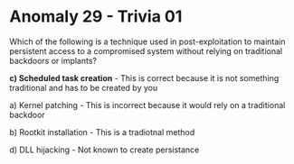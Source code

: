 # Anomaly 29 - Trivia 01

Which of the following is a technique used in post-exploitation to maintain persistent
access to a compromised system without relying on traditional backdoors or implants?

**c) Scheduled task creation** - This is correct because it is not something traditional and has to be created by you

a) Kernel patching - This is incorrect because it would rely on a traditional backdoor

b) Rootkit installation - This is a tradiotnal method

d) DLL hijacking - Not known to create persistance
